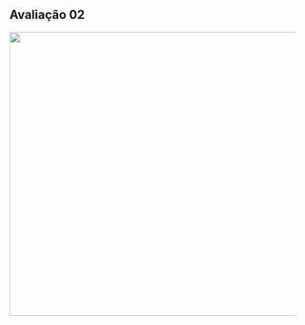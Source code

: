 ## Avaliação 02



<img width = 1000 height = 500 src = "https://github.com/DeniseFer/bd-info-p4/assets/124710256/60a0b2e1-4f34-4f43-81d1-2b4eb4598db6">
